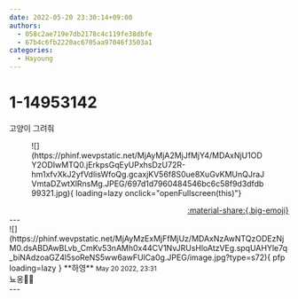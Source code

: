 ```yaml
---
date: 2022-05-20 23:30:14+09:00
authors:
  - 058c2ae719e7db2178c4c119fe38dbfe
  - 67b4c6fb2220ac6705aa97046f3503a1
categories:
  - Hayoung
---
```


# 1-14953142

<div class="post-container" markdown="1">
<div class="content-container md-sidebar__scrollwrap" markdown="1">

고양이 그려줘
<figure markdown="1">
![](https://phinf.wevpstatic.net/MjAyMjA2MjJfMjY4/MDAxNjU1ODY2ODIwMTQ0.jErkpsGqEyUPxhsDzU72R-hm1xfvXkJ2yfVdlisWfoQg.gcaxjKV56f8S0ue8XuGvKMUnQJraJVmtaDZwtXlRnsMg.JPEG/697d1d7960484546bc6c58f9d3dfdb99321.jpg){ loading=lazy onclick="openFullscreen(this)"}
</figure>


</div>
</div>

<div style="text-align: right;" markdown="1">
<a href="https://weverse.io/fromis9/fanpost/1-14953142" style="text-align: right;">:material-share:{.big-emoji}</a>
</div>
---

<div class="comments-container md-sidebar__scrollwrap" markdown="1">
<div class="comment" markdown="1">
<div class='id-container' markdown="1">
![](https://phinf.wevpstatic.net/MjAyMzExMjFfMjUz/MDAxNzAwNTQzODEzNjM0.dsABDAwBLvb_CmKv53nAMh0x44CV1NvJRUsHloAtzVEg.spqUAHYle7q_biNAdzoaGZ4l5soReNS5ww6awFUlCa0g.JPEG/image.jpg?type=s72){ pfp loading=lazy }
**<span class="artist">하영</span>** <small>May 20 2022, 23:31</small><br>
</div>
<div class='comment-body' markdown="1">
뇨옹🐾🐾
</div>
</div>
</div>
---

